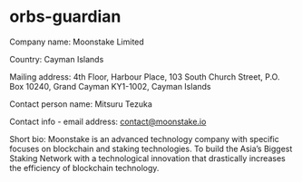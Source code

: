 # orbs-guardian

Company name: Moonstake Limited

Country: Cayman Islands

Mailing address: 4th Floor, Harbour Place, 103 South Church Street, P.O. Box 10240, Grand Cayman KY1-1002, Cayman Islands

Contact person name: Mitsuru Tezuka

Contact info - email address: contact@moonstake.io

Short bio: Moonstake is an advanced technology company with specific focuses on blockchain and staking technologies. To build the Asia’s Biggest Staking Network with a technological innovation that drastically increases the efficiency of blockchain technology.
